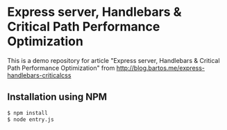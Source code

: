 # Express server, Handlebars & Critical Path Performance Optimization

This is a demo repository for article "Express server, Handlebars & Critical Path Performance Optimization" from http://blog.bartos.me/express-handlebars-criticalcss

## Installation using NPM

```sh
$ npm install
$ node entry.js
```
